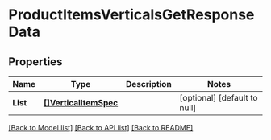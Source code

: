 # ProductItemsVerticalsGetResponseData

## Properties
Name | Type | Description | Notes
------------ | ------------- | ------------- | -------------
**List** | [**[]VerticalItemSpec**](vertical_item_spec.md) |  | [optional] [default to null]

[[Back to Model list]](../README.md#documentation-for-models) [[Back to API list]](../README.md#documentation-for-api-endpoints) [[Back to README]](../README.md)


